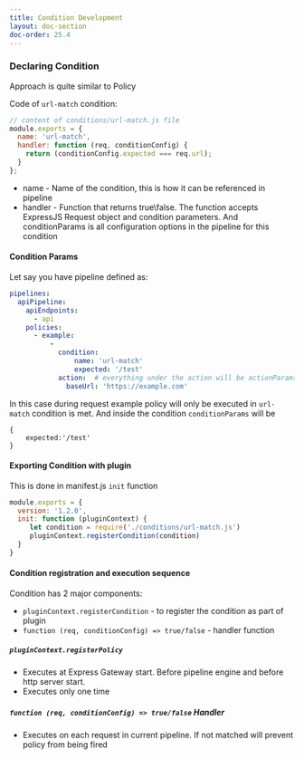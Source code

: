 ```yaml
---
title: Condition Development
layout: doc-section
doc-order: 25.4
---
```


### Declaring Condition
Approach is quite similar to Policy

Code of `url-match` condition:
```js
// content of conditions/url-match.js file
module.exports = {
  name: 'url-match',
  handler: function (req, conditionConfig) {
    return (conditionConfig.expected === req.url);
  }
};
```

- name - Name of the condition, this is how it can be referenced in pipeline
- handler - Function that returns true\false. The function accepts ExpressJS Request object and condition parameters. And conditionParams is all configuration options in the pipeline for this condition

#### Condition Params
Let say you have pipeline defined as:
```yml
pipelines:
  apiPipeline:
    apiEndpoints:
      - api
    policies:
      - example:
          -
            condition:
                name: 'url-match'
                expected: '/test'
            action:  # everything under the action will be actionParams
              baseUrl: 'https://example.com'
```
In this case during request example policy will only be executed in `url-match` condition is met. And inside the condition `conditionParams` will be
```
{
    expected:'/test'
}
```

#### Exporting Condition with plugin
This is done in manifest.js `init` function
```js
module.exports = {
  version: '1.2.0',
  init: function (pluginContext) {
     let condition = require('./conditions/url-match.js')
     pluginContext.registerCondition(condition)
  }
}
```




#### Condition registration and execution sequence

Condition has 2 major components:
- `pluginContext.registerCondition` - to register the condition as part of plugin
- `function (req, conditionConfig) => true/false` - handler function

##### `pluginContext.registerPolicy`
- Executes at Express Gateway start. Before pipeline engine and before http server start.
- Executes only one time

##### `function (req, conditionConfig) => true/false` Handler
- Executes on each request in current pipeline. If not matched will prevent policy from being fired
